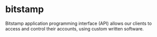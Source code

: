 # bitstamp
Bitstamp application programming interface (API) allows our clients to access and control their accounts, using custom written software.
